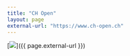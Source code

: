 ```yaml
---
title: "CH Open"
layout: page
external-url: "https://www.ch-open.ch"
---
```

[![](https://www.ch-open.ch/wp-content/uploads/2019/04/logo_chopen_web_big-1.png)]({{ page.external-url }})
